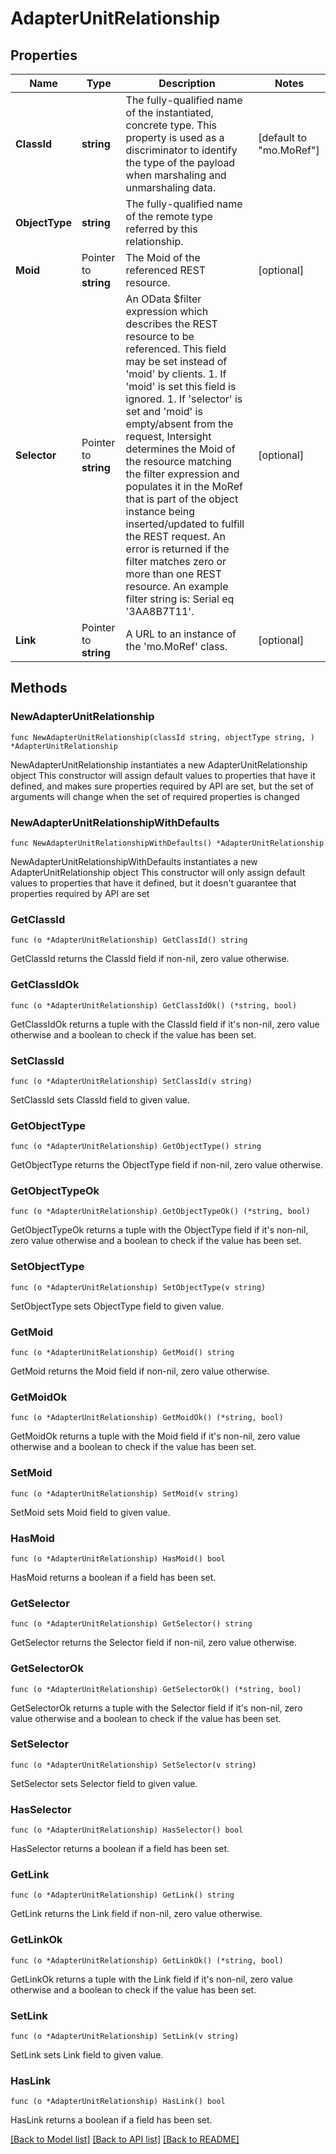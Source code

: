 # AdapterUnitRelationship

## Properties

Name | Type | Description | Notes
------------ | ------------- | ------------- | -------------
**ClassId** | **string** | The fully-qualified name of the instantiated, concrete type. This property is used as a discriminator to identify the type of the payload when marshaling and unmarshaling data. | [default to "mo.MoRef"]
**ObjectType** | **string** | The fully-qualified name of the remote type referred by this relationship. | 
**Moid** | Pointer to **string** | The Moid of the referenced REST resource. | [optional] 
**Selector** | Pointer to **string** | An OData $filter expression which describes the REST resource to be referenced. This field may be set instead of &#39;moid&#39; by clients. 1. If &#39;moid&#39; is set this field is ignored. 1. If &#39;selector&#39; is set and &#39;moid&#39; is empty/absent from the request, Intersight determines the Moid of the resource matching the filter expression and populates it in the MoRef that is part of the object instance being inserted/updated to fulfill the REST request. An error is returned if the filter matches zero or more than one REST resource. An example filter string is: Serial eq &#39;3AA8B7T11&#39;. | [optional] 
**Link** | Pointer to **string** | A URL to an instance of the &#39;mo.MoRef&#39; class. | [optional] 

## Methods

### NewAdapterUnitRelationship

`func NewAdapterUnitRelationship(classId string, objectType string, ) *AdapterUnitRelationship`

NewAdapterUnitRelationship instantiates a new AdapterUnitRelationship object
This constructor will assign default values to properties that have it defined,
and makes sure properties required by API are set, but the set of arguments
will change when the set of required properties is changed

### NewAdapterUnitRelationshipWithDefaults

`func NewAdapterUnitRelationshipWithDefaults() *AdapterUnitRelationship`

NewAdapterUnitRelationshipWithDefaults instantiates a new AdapterUnitRelationship object
This constructor will only assign default values to properties that have it defined,
but it doesn't guarantee that properties required by API are set

### GetClassId

`func (o *AdapterUnitRelationship) GetClassId() string`

GetClassId returns the ClassId field if non-nil, zero value otherwise.

### GetClassIdOk

`func (o *AdapterUnitRelationship) GetClassIdOk() (*string, bool)`

GetClassIdOk returns a tuple with the ClassId field if it's non-nil, zero value otherwise
and a boolean to check if the value has been set.

### SetClassId

`func (o *AdapterUnitRelationship) SetClassId(v string)`

SetClassId sets ClassId field to given value.


### GetObjectType

`func (o *AdapterUnitRelationship) GetObjectType() string`

GetObjectType returns the ObjectType field if non-nil, zero value otherwise.

### GetObjectTypeOk

`func (o *AdapterUnitRelationship) GetObjectTypeOk() (*string, bool)`

GetObjectTypeOk returns a tuple with the ObjectType field if it's non-nil, zero value otherwise
and a boolean to check if the value has been set.

### SetObjectType

`func (o *AdapterUnitRelationship) SetObjectType(v string)`

SetObjectType sets ObjectType field to given value.


### GetMoid

`func (o *AdapterUnitRelationship) GetMoid() string`

GetMoid returns the Moid field if non-nil, zero value otherwise.

### GetMoidOk

`func (o *AdapterUnitRelationship) GetMoidOk() (*string, bool)`

GetMoidOk returns a tuple with the Moid field if it's non-nil, zero value otherwise
and a boolean to check if the value has been set.

### SetMoid

`func (o *AdapterUnitRelationship) SetMoid(v string)`

SetMoid sets Moid field to given value.

### HasMoid

`func (o *AdapterUnitRelationship) HasMoid() bool`

HasMoid returns a boolean if a field has been set.

### GetSelector

`func (o *AdapterUnitRelationship) GetSelector() string`

GetSelector returns the Selector field if non-nil, zero value otherwise.

### GetSelectorOk

`func (o *AdapterUnitRelationship) GetSelectorOk() (*string, bool)`

GetSelectorOk returns a tuple with the Selector field if it's non-nil, zero value otherwise
and a boolean to check if the value has been set.

### SetSelector

`func (o *AdapterUnitRelationship) SetSelector(v string)`

SetSelector sets Selector field to given value.

### HasSelector

`func (o *AdapterUnitRelationship) HasSelector() bool`

HasSelector returns a boolean if a field has been set.

### GetLink

`func (o *AdapterUnitRelationship) GetLink() string`

GetLink returns the Link field if non-nil, zero value otherwise.

### GetLinkOk

`func (o *AdapterUnitRelationship) GetLinkOk() (*string, bool)`

GetLinkOk returns a tuple with the Link field if it's non-nil, zero value otherwise
and a boolean to check if the value has been set.

### SetLink

`func (o *AdapterUnitRelationship) SetLink(v string)`

SetLink sets Link field to given value.

### HasLink

`func (o *AdapterUnitRelationship) HasLink() bool`

HasLink returns a boolean if a field has been set.


[[Back to Model list]](../README.md#documentation-for-models) [[Back to API list]](../README.md#documentation-for-api-endpoints) [[Back to README]](../README.md)


